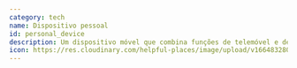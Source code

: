```yaml
---
category: tech
name: Dispositivo pessoal
id: personal_device
description: Um dispositivo móvel que combina funções de telemóvel e de computação móvel numa única unidade, destinada a ser utilizada por uma pessoa.
icon: https://res.cloudinary.com/helpful-places/image/upload/v1664832807/dtpr-icons/tech/personal_device_vytt3b.svg
---
```

